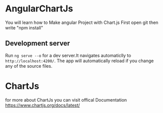 # AngularChartJs
You will learn how to Make angular Project with Chart.js 
First 
open git then write "npm install"

## Development server

Run `ng serve --o` for a dev server.It navigates automaticlly to `http://localhost:4200/`. The app will automatically reload if you change any of the source files.

# ChartJs 
for more about ChartJs you can visit offical Documentation https://www.chartjs.org/docs/latest/

